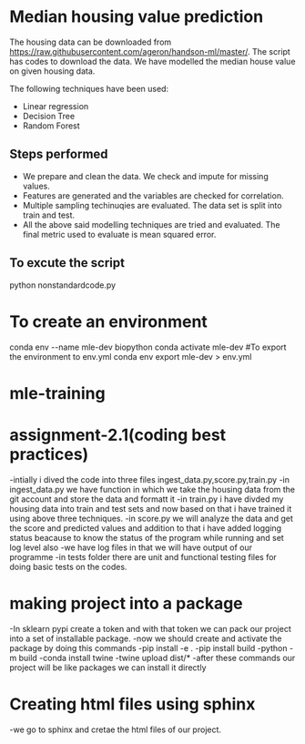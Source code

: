 # Median housing value prediction

The housing data can be downloaded from https://raw.githubusercontent.com/ageron/handson-ml/master/. The script has codes to download the data. We have modelled the median house value on given housing data. 

The following techniques have been used: 

 - Linear regression
 - Decision Tree
 - Random Forest

## Steps performed
 - We prepare and clean the data. We check and impute for missing values.
 - Features are generated and the variables are checked for correlation.
 - Multiple sampling techinuqies are evaluated. The data set is split into train and test.
 - All the above said modelling techniques are tried and evaluated. The final metric used to evaluate is mean squared error.

## To excute the script
python nonstandardcode.py
# To create an environment 
conda env --name mle-dev biopython
conda activate mle-dev
#To export the environment to env.yml
conda env export mle-dev > env.yml
# mle-training
# assignment-2.1(coding best  practices)
-intially i dived the code into three files ingest_data.py,score.py,train.py
-in ingest_data.py we have function in which we take the housing data from the git account and store the data and formatt it
-in train.py i have divded my housing data into train and test sets and now based on that  i have trained it using above three techniques.
-in score.py we will analyze the data and get the score and predicted values and addition to that i have added logging status beacause to know the status of the program while running and set log level also
-we have log files in that we will have output of our programme
-in tests folder there are unit and functional testing files for doing basic tests on the codes.
# making project  into a package
-In sklearn pypi create a token and with that token we can pack our project into a set of installable package.
-now we should create and activate the package by doing this commands
-pip install -e .
-pip install build
-python -m build
-conda install twine
-twine upload dist/*
-after these commands our project will be like packages we can install it directly
# Creating html files using sphinx
-we go to sphinx and cretae the html files of our project.

